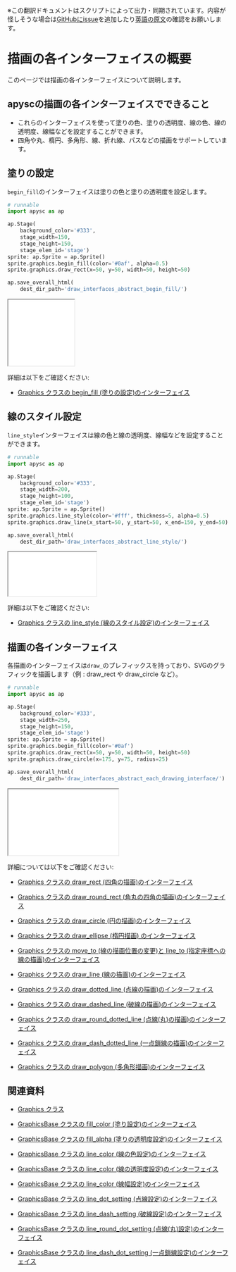 <span class="inconspicuous-txt">※この翻訳ドキュメントはスクリプトによって出力・同期されています。内容が怪しそうな場合は<a href="https://github.com/simon-ritchie/apysc/issues" target="_blank">GitHubにissue</a>を追加したり[英語の原文](https://simon-ritchie.github.io/apysc/en/draw_interfaces_abstract.html)の確認をお願いします。</span>

# 描画の各インターフェイスの概要

このページでは描画の各インターフェイスについて説明します。

## apyscの描画の各インターフェイスでできること

- これらのインターフェイスを使って塗りの色、塗りの透明度、線の色、線の透明度、線幅などを設定することができます。
- 四角や丸、楕円、多角形、線、折れ線、パスなどの描画をサポートしています。

## 塗りの設定

`begin_fill`のインターフェイスは塗りの色と塗りの透明度を設定します。

```py
# runnable
import apysc as ap

ap.Stage(
    background_color='#333',
    stage_width=150,
    stage_height=150,
    stage_elem_id='stage')
sprite: ap.Sprite = ap.Sprite()
sprite.graphics.begin_fill(color='#0af', alpha=0.5)
sprite.graphics.draw_rect(x=50, y=50, width=50, height=50)

ap.save_overall_html(
    dest_dir_path='draw_interfaces_abstract_begin_fill/')
```

<iframe src="static/draw_interfaces_abstract_begin_fill/index.html" width="150" height="150"></iframe>

詳細は以下をご確認ください:

- [Graphics クラスの begin_fill (塗りの設定)のインターフェイス](jp_graphics_begin_fill.md)

## 線のスタイル設定

`line_style`インターフェイスは線の色と線の透明度、線幅などを設定することができます。

```py
# runnable
import apysc as ap

ap.Stage(
    background_color='#333',
    stage_width=200,
    stage_height=100,
    stage_elem_id='stage')
sprite: ap.Sprite = ap.Sprite()
sprite.graphics.line_style(color='#fff', thickness=5, alpha=0.5)
sprite.graphics.draw_line(x_start=50, y_start=50, x_end=150, y_end=50)

ap.save_overall_html(
    dest_dir_path='draw_interfaces_abstract_line_style/')
```

<iframe src="static/draw_interfaces_abstract_line_style/index.html" width="200" height="100"></iframe>

詳細は以下をご確認ください:

- [Graphics クラスの line_style (線のスタイル設定)のインターフェイス](jp_graphics_line_style.md)

## 描画の各インターフェイス

各描画のインターフェイスは`draw_`のプレフィックスを持っており、SVGのグラフィックを描画します（例 : draw_rect や draw_circle など）。

```py
# runnable
import apysc as ap

ap.Stage(
    background_color='#333',
    stage_width=250,
    stage_height=150,
    stage_elem_id='stage')
sprite: ap.Sprite = ap.Sprite()
sprite.graphics.begin_fill(color='#0af')
sprite.graphics.draw_rect(x=50, y=50, width=50, height=50)
sprite.graphics.draw_circle(x=175, y=75, radius=25)

ap.save_overall_html(
    dest_dir_path='draw_interfaces_abstract_each_drawing_interface/')
```

<iframe src="static/draw_interfaces_abstract_each_drawing_interface/index.html" width="250" height="150"></iframe>

詳細については以下をご確認ください:

- [Graphics クラスの draw_rect (四角の描画)のインターフェイス](jp_graphics_draw_rect.md)
- [Graphics クラスの draw_round_rect (角丸の四角の描画)のインターフェイス](jp_graphics_draw_round_rect.md)

- [Graphics クラスの draw_circle (円の描画)のインターフェイス](jp_graphics_draw_circle.md)
- [Graphics クラスの draw_ellipse (楕円描画) のインターフェイス](jp_graphics_draw_ellipse.md)

- [Graphics クラスの move_to (線の描画位置の変更)と line_to (指定座標への線の描画)のインターフェイス](jp_graphics_move_to_and_line_to.md)
- [Graphics クラスの draw_line (線の描画)のインターフェイス](jp_graphics_draw_line.md)

- [Graphics クラスの draw_dotted_line (点線の描画)のインターフェイス](jp_graphics_draw_dotted_line.md)
- [Graphics クラスの draw_dashed_line (破線の描画)のインターフェイス](jp_graphics_draw_dashed_line.md)

- [Graphics クラスの draw_round_dotted_line (点線(丸)の描画)のインターフェイス](jp_graphics_draw_round_dotted_line.md)
- [Graphics クラスの draw_dash_dotted_line (一点鎖線の描画)のインターフェイス](jp_graphics_draw_dash_dotted_line.md)

- [Graphics クラスの draw_polygon (多角形描画)のインターフェイス](jp_graphics_draw_polygon.md)

## 関連資料

- [Graphics クラス](jp_graphics.md)
- [GraphicsBase クラスの fill_color (塗り設定)のインターフェイス](jp_graphics_base_fill_color.md)

- [GraphicsBase クラスの fill_alpha (塗りの透明度設定)のインターフェイス](jp_graphics_base_fill_alpha.md)
- [GraphicsBase クラスの line_color (線の色設定)のインターフェイス](jp_graphics_base_line_color.md)

- [GraphicsBase クラスの line_color (線の透明度設定)のインターフェイス](jp_graphics_base_line_alpha.md)
- [GraphicsBase クラスの line_color (線幅設定)のインターフェイス](jp_graphics_base_line_thickness.md)

- [GraphicsBase クラスの line_dot_setting (点線設定)のインターフェイス](jp_graphics_base_line_dot_setting.md)
- [GraphicsBase クラスの line_dash_setting (破線設定)のインターフェイス](jp_graphics_base_line_dash_setting.md)

- [GraphicsBase クラスの line_round_dot_setting (点線(丸)設定)のインターフェイス](jp_graphics_base_line_round_dot_setting.md)
- [GraphicsBase クラスの line_dash_dot_setting (一点鎖線設定)のインターフェイス](jp_graphics_base_line_dash_dot_setting.md)